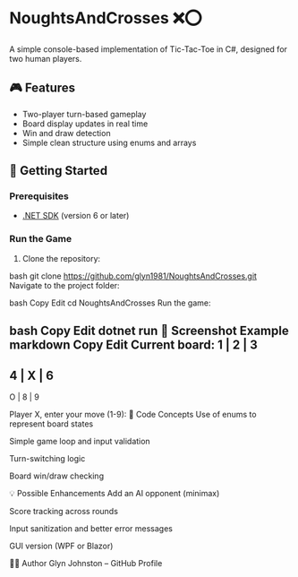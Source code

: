 # NoughtsAndCrosses ❌⭕️

A simple console-based implementation of Tic-Tac-Toe in C#, designed for two human players.

## 🎮 Features

- Two-player turn-based gameplay
- Board display updates in real time
- Win and draw detection
- Simple clean structure using enums and arrays

## 🚀 Getting Started

### Prerequisites

- [.NET SDK](https://dotnet.microsoft.com/download) (version 6 or later)

### Run the Game

1. Clone the repository:

bash
git clone https://github.com/glyn1981/NoughtsAndCrosses.git
Navigate to the project folder:

bash
Copy
Edit
cd NoughtsAndCrosses
Run the game:

bash
Copy
Edit
dotnet run
📸 Screenshot Example
markdown
Copy
Edit
Current board:
 1 | 2 | 3
-----------
 4 | X | 6
-----------
 O | 8 | 9

Player X, enter your move (1-9):
🧠 Code Concepts
Use of enums to represent board states

Simple game loop and input validation

Turn-switching logic

Board win/draw checking

💡 Possible Enhancements
Add an AI opponent (minimax)

Score tracking across rounds

Input sanitization and better error messages

GUI version (WPF or Blazor)

👨‍💻 Author
Glyn Johnston – GitHub Profile
